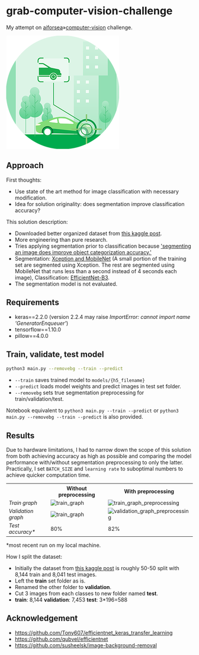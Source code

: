 # grab-computer-vision-challenge

My attempt on [aiforsea](https://www.aiforsea.com/challenges)»[computer-vision](https://www.aiforsea.com/computer-vision) challenge.

<img src="https://raw.githubusercontent.com/tbmreza/grab-computer-vision-challenge/master/readme/Grab_EDM_Computer_Vision.webp?raw=true" alt="Computer vision challenge logo">

## Approach

First thoughts:

- Use state of the art method for image classification with necessary modification.
- Idea for solution originality: does segmentation improve classification accuracy?

This solution description:

- Downloaded better organized dataset from [this kaggle post](https://www.kaggle.com/jutrera/stanford-car-dataset-by-classes-folder).
- More engineering than pure research.
- Tries applying segmentation prior to classification because ['segmenting an image does improve object categorization
accuracy.'](http://citeseerx.ist.psu.edu/viewdoc/summary?doi=10.1.1.310.6542)
- Segmentation: [Xception and MobileNet](https://github.com/susheelsk/image-background-removal) (A small portion of the training set are segmented using Xception. The rest are segmented using MobileNet that runs less than a second instead of 4 seconds each image), Classification: [EfficientNet-B3](https://github.com/qubvel/efficientnet).
- The segmentation model is not evaluated.

## Requirements

- keras==2.2.0 (version 2.2.4 may raise _ImportError: cannot import name 'GeneratorEnqueuer'_)
- tensorflow==1.10.0
- pillow==4.0.0

## Train, validate, test model

```sh
python3 main.py --removebg --train --predict
```
- `--train` saves trained model to `models/{h5_filename}`
- `--predict` loads model weights and predict images in test set folder.
- `--removebg` sets true segmentation preprocessing for train/validation/test.

Notebook equivalent to `python3 main.py --train --predict` or `python3 main.py --removebg --train --predict` is also provided.

## Results

Due to hardware limitations, I had to narrow down the scope of this solution from both achieving accuracy as high as possible and comparing the model performance with/without segmentation preprocessing to only the latter. Practically, I set `BATCH_SIZE` and `learning rate` to suboptimal numbers to achieve quicker computation time.


<table>

<tr>
<th>&nbsp;</th>
<th>Without preprocessing</th>
<th>With preprocessing</th>
</tr>

<!-- Line 1: Train graph -->
<tr>
<td><em>Train graph</em></td>
<td><img src="https://raw.githubusercontent.com/tbmreza/grab-computer-vision-challenge/master/readme/train_graph.jpg?raw=true" alt="train_graph"></td>
<td><img src="https://raw.githubusercontent.com/tbmreza/grab-computer-vision-challenge/master/readme/train_graph_preprocessing.jpg?raw=true" alt="train_graph_preprocessing"></td>
</tr>

<!-- Line 2: Validation graph -->
<tr>
<td><em>Validation graph</em></td>
<td><img src="https://raw.githubusercontent.com/tbmreza/grab-computer-vision-challenge/master/readme/validation_graph.jpg?raw=true" alt="train_graph"></td>
<td><img src="https://raw.githubusercontent.com/tbmreza/grab-computer-vision-challenge/master/readme/validation_graph_preprocessing.jpg?raw=true" alt="validation_graph_preprocessing"></td>
</tr>

<!-- Line 3: Test accuracy -->
<tr>
<td><em>Test accuracy*</em></td>
<td>80%</td>
<td>82%</td>
</tr>

</table>

*most recent run on my local machine.

How I split the dataset:
- Initially the dataset from [this kaggle post](https://www.kaggle.com/jutrera/stanford-car-dataset-by-classes-folder) is roughly 50-50 split with 8,144 train and 8,041 test images.
- Left the **train** set folder as is.
- Renamed the other folder to **validation**.
- Cut 3 images from each classes to new folder named **test**.
- **train**: 8,144 **validation**: 7,453 **test**: 3*196=588

## Acknowledgement

- https://github.com/Tony607/efficientnet_keras_transfer_learning
- https://github.com/qubvel/efficientnet
- https://github.com/susheelsk/image-background-removal